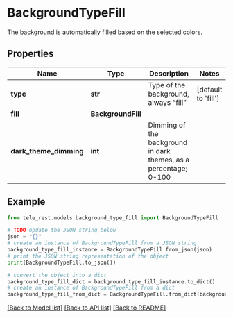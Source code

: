 # BackgroundTypeFill

The background is automatically filled based on the selected colors.

## Properties

Name | Type | Description | Notes
------------ | ------------- | ------------- | -------------
**type** | **str** | Type of the background, always “fill” | [default to 'fill']
**fill** | [**BackgroundFill**](BackgroundFill.md) |  | 
**dark_theme_dimming** | **int** | Dimming of the background in dark themes, as a percentage; 0-100 | 

## Example

```python
from tele_rest.models.background_type_fill import BackgroundTypeFill

# TODO update the JSON string below
json = "{}"
# create an instance of BackgroundTypeFill from a JSON string
background_type_fill_instance = BackgroundTypeFill.from_json(json)
# print the JSON string representation of the object
print(BackgroundTypeFill.to_json())

# convert the object into a dict
background_type_fill_dict = background_type_fill_instance.to_dict()
# create an instance of BackgroundTypeFill from a dict
background_type_fill_from_dict = BackgroundTypeFill.from_dict(background_type_fill_dict)
```
[[Back to Model list]](../README.md#documentation-for-models) [[Back to API list]](../README.md#documentation-for-api-endpoints) [[Back to README]](../README.md)


